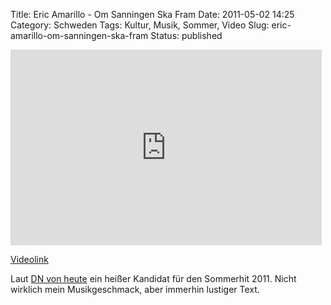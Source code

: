 Title: Eric Amarillo - Om Sanningen Ska Fram
Date: 2011-05-02 14:25
Category: Schweden
Tags: Kultur, Musik, Sommer, Video
Slug: eric-amarillo-om-sanningen-ska-fram
Status: published

<iframe width="498" height="313" src="http://www.youtube.com/embed/hewMyWtWVVc" frameborder="0" allowfullscreen></iframe>

[Videolink](http://www.youtube.com/watch?v=hewMyWtWVVc)

Laut [DN von
heute](http://www.dn.se/kultur-noje/musik/klassisk-hit-het-i-sommar) ein
heißer Kandidat für den Sommerhit 2011. Nicht wirklich mein
Musikgeschmack, aber immerhin lustiger Text.

